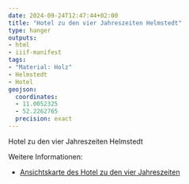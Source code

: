 ```yaml
---
date: 2024-09-24T12:47:44+02:00
title: "Hotel zu den vier Jahreszeiten Helmstedt"
type: hanger
outputs:
- html
- iiif-manifest
tags:
- "Material: Holz"
- Helmstedt
- Hotel
geojson:
  coordinates:
  - 11.0052325
  - 52.2262765
  precision: exact
---
```

Hotel zu den vier Jahreszeiten Helmstedt

<div class="notes">
Weitere Informationen:
<ul>
<li><a href="https://www.ansichtskartenversand.com/ak/91-Alte-Ansichtskarte/24349-38350-Helmstedt/12962482-AK-Helmstedt-Hotel-Restaurant-Vier-Jahreszeiten-in-der-Strasse-Holzberg-23">Ansichtskarte des Hotel zu den vier Jahreszeiten</a></li>
</ul>
</div>
